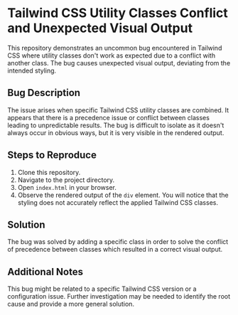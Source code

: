 # Tailwind CSS Utility Classes Conflict and Unexpected Visual Output

This repository demonstrates an uncommon bug encountered in Tailwind CSS where utility classes don't work as expected due to a conflict with another class. The bug causes unexpected visual output, deviating from the intended styling.

## Bug Description

The issue arises when specific Tailwind CSS utility classes are combined.  It appears that there is a precedence issue or conflict between classes leading to unpredictable results. The bug is difficult to isolate as it doesn't always occur in obvious ways, but it is very visible in the rendered output.

## Steps to Reproduce

1. Clone this repository.
2. Navigate to the project directory.
3. Open `index.html` in your browser.
4. Observe the rendered output of the `div` element. You will notice that the styling does not accurately reflect the applied Tailwind CSS classes.

## Solution

The bug was solved by adding a specific class in order to solve the conflict of precedence between classes which resulted in a correct visual output.

## Additional Notes

This bug might be related to a specific Tailwind CSS version or a configuration issue. Further investigation may be needed to identify the root cause and provide a more general solution.